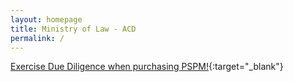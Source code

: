 ```yaml
---
layout: homepage
title: Ministry of Law - ACD
permalink: /
---
```

<!-- Type your notification here - the notification bar will not appear if this is empty. For other changes, refer to _data/homepage.yml to edit the homepage -->
[Exercise Due Diligence when purchasing PSPM!](/list-of-registered-dealers/#what-is-covered-under-the-regulation){:target="_blank"}
